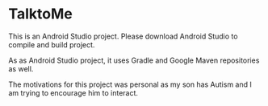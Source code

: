 # TalktoMe

This is an Android Studio project.  Please download Android Studio to compile and build project.  

As as Android Studio project, it uses Gradle and Google Maven repositories as well.

The motivations for this project was personal as my son has Autism and I am trying to encourage
him to interact.
